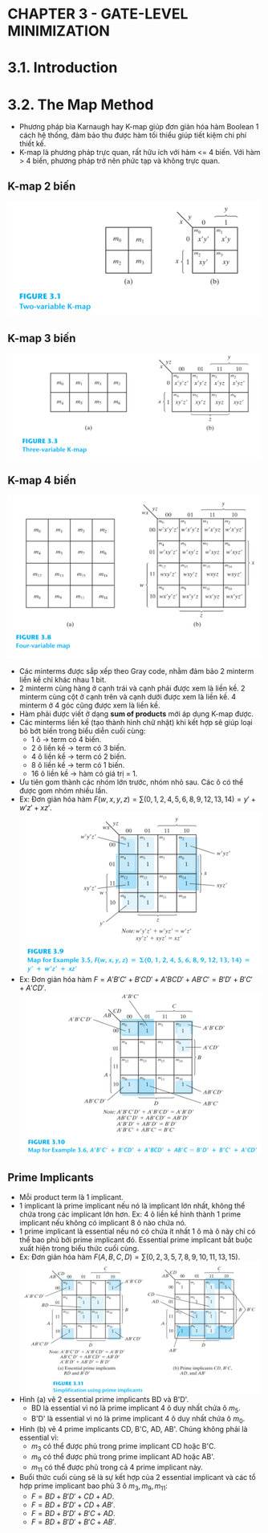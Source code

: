 # CHAPTER 3 - GATE-LEVEL MINIMIZATION

# 3.1. Introduction

# 3.2. The Map Method
* Phương pháp bìa Karnaugh hay K-map giúp đơn giản hóa hàm Boolean 1 cách hệ thống, đảm bảo thu được hàm tối thiểu giúp tiết kiệm chi phí thiết kế.
* K-map là phương pháp trực quan, rất hữu ích với hàm <= 4 biến. Với hàm > 4 biến, phương pháp trở nên phức tạp và không trực quan.

## K-map 2 biến
![pic301.png](pic301.png)

## K-map 3 biến
![pic302.png](pic302.png)

## K-map 4 biến
![pic303.png](pic303.png)
* Các minterms được sắp xếp theo Gray code, nhằm đảm bảo 2 minterm liền kề chỉ khác nhau 1 bit.
* 2 minterm cùng hàng ở cạnh trái và cạnh phải được xem là liền kề. 2 minterm cùng cột ở cạnh trên và cạnh dưới được xem là liền kề. 4 minterm ở 4 góc cũng được xem là liền kề.
* Hàm phải được viết ở dạng **sum of products** mới áp dụng K-map được.
* Các minterms liền kề (tạo thành hình chữ nhật) khi kết hợp sẽ giúp loại bỏ bớt biến trong biểu diễn cuối cùng:
  * 1 ô -> term có 4 biến.
  * 2 ô liền kề -> term có 3 biến.
  * 4 ô liền kề -> term có 2 biến.
  * 8 ô liền kề -> term có 1 biến.
  * 16 ô liền kề -> hàm có giá trị = 1.
* Ưu tiên gom thành các nhóm lớn trước, nhóm nhỏ sau. Các ô có thể được gom nhóm nhiều lần.
* Ex: Đơn giản hóa hàm $F(w, x, y, z) = \sum(0, 1, 2, 4, 5, 6, 8, 9, 12, 13, 14) = y' + w'z' + xz'$.
![pic304.png](pic304.png)
* Ex: Đơn giản hóa hàm $F = A'B'C' + B'CD' + A'BCD' + AB'C' = B'D' + B'C' + A'CD'$.
![pic305.png](pic305.png)

## Prime Implicants
* Mỗi product term là 1 implicant.
* 1 implicant là prime implicant nếu nó là implicant lớn nhất, không thể chứa trong các implicant lớn hơn. Ex: 4 ô liền kề hình thành 1 prime implicant nếu không có implicant 8 ô nào chứa nó.
* 1 prime implicant là essential nếu nó có chứa ít nhất 1 ô mà ô này chỉ có thể bao phủ bởi prime implicant đó. Essential prime implicant bắt buộc xuất hiện trong biểu thức cuối cùng.
* Ex: Đơn giản hóa hàm $F(A, B, C, D) = \sum(0, 2, 3, 5, 7, 8, 9, 10, 11, 13, 15)$.
![pic306.png](pic306.png)
* Hình (a) vẽ 2 essential prime implicants BD và B'D'.
  * BD là essential vì nó là prime implicant 4 ô duy nhất chứa ô $m_5$.
  * B'D' là essential vì nó là prime implicant 4 ô duy nhất chứa ô $m_0$.
* Hình (b) vẽ 4 prime implicants CD, B'C, AD, AB'. Chúng không phải là essential vì:
  * $m_3$ có thể được phủ trong prime implicant CD hoặc B'C.
  * $m_9$ có thể được phủ trong prime implicant AD hoặc AB'.
  * $m_11$ có thể được phủ trong cả 4 prime implicant này.
* Buổi thức cuối cùng sẽ là sự kết hợp của 2 essential implicant và các tổ hợp prime implicant bao phủ 3 ô $m_3, m_9, m_11$:
  * $F = BD + B'D' + CD  + AD$.
  * $F = BD + B'D' + CD  + AB'$.
  * $F = BD + B'D' + B'C + AD$.
  * $F = BD + B'D' + B'C + AB'$.
